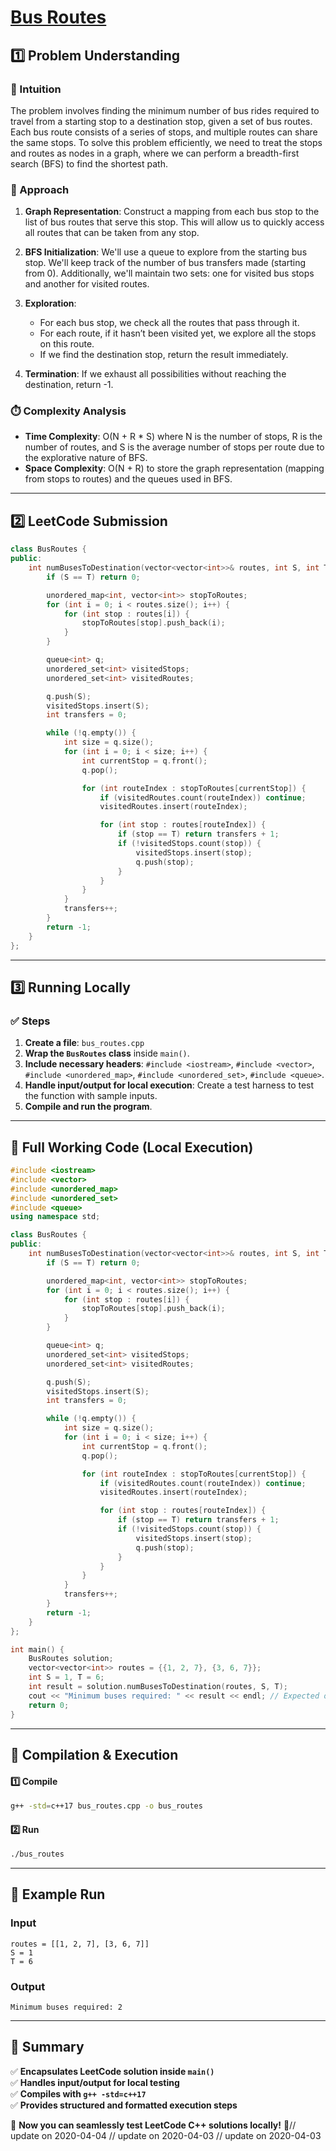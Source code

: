 # **[Bus Routes](https://leetcode.com/problems/bus-routes/description/)**  

## **1️⃣ Problem Understanding**  
### **📌 Intuition**  
The problem involves finding the minimum number of bus rides required to travel from a starting stop to a destination stop, given a set of bus routes. Each bus route consists of a series of stops, and multiple routes can share the same stops. To solve this problem efficiently, we need to treat the stops and routes as nodes in a graph, where we can perform a breadth-first search (BFS) to find the shortest path.

### **🚀 Approach**  
1. **Graph Representation**: Construct a mapping from each bus stop to the list of bus routes that serve this stop. This will allow us to quickly access all routes that can be taken from any stop.
  
2. **BFS Initialization**: We'll use a queue to explore from the starting bus stop. We'll keep track of the number of bus transfers made (starting from 0). Additionally, we'll maintain two sets: one for visited bus stops and another for visited routes.

3. **Exploration**:
   - For each bus stop, we check all the routes that pass through it. 
   - For each route, if it hasn’t been visited yet, we explore all the stops on this route.
   - If we find the destination stop, return the result immediately.

4. **Termination**: If we exhaust all possibilities without reaching the destination, return -1.

### **⏱️ Complexity Analysis**  
- **Time Complexity**: O(N + R * S) where N is the number of stops, R is the number of routes, and S is the average number of stops per route due to the explorative nature of BFS.
- **Space Complexity**: O(N + R) to store the graph representation (mapping from stops to routes) and the queues used in BFS.

---  

## **2️⃣ LeetCode Submission**  
```cpp
class BusRoutes {
public:
    int numBusesToDestination(vector<vector<int>>& routes, int S, int T) {
        if (S == T) return 0;

        unordered_map<int, vector<int>> stopToRoutes;
        for (int i = 0; i < routes.size(); i++) {
            for (int stop : routes[i]) {
                stopToRoutes[stop].push_back(i);
            }
        }

        queue<int> q;
        unordered_set<int> visitedStops;
        unordered_set<int> visitedRoutes;

        q.push(S);
        visitedStops.insert(S);
        int transfers = 0;

        while (!q.empty()) {
            int size = q.size();
            for (int i = 0; i < size; i++) {
                int currentStop = q.front();
                q.pop();

                for (int routeIndex : stopToRoutes[currentStop]) {
                    if (visitedRoutes.count(routeIndex)) continue;
                    visitedRoutes.insert(routeIndex);

                    for (int stop : routes[routeIndex]) {
                        if (stop == T) return transfers + 1;
                        if (!visitedStops.count(stop)) {
                            visitedStops.insert(stop);
                            q.push(stop);
                        }
                    }
                }
            }
            transfers++;
        }
        return -1;
    }
};  
```

---  

## **3️⃣ Running Locally**  
### **✅ Steps**  
1. **Create a file**: `bus_routes.cpp`  
2. **Wrap the `BusRoutes` class** inside `main()`.  
3. **Include necessary headers**: `#include <iostream>`, `#include <vector>`, `#include <unordered_map>`, `#include <unordered_set>`, `#include <queue>`.  
4. **Handle input/output for local execution**: Create a test harness to test the function with sample inputs.  
5. **Compile and run the program**.  

---  

## **📝 Full Working Code (Local Execution)**  
```cpp
#include <iostream>
#include <vector>
#include <unordered_map>
#include <unordered_set>
#include <queue>
using namespace std;

class BusRoutes {
public:
    int numBusesToDestination(vector<vector<int>>& routes, int S, int T) {
        if (S == T) return 0;

        unordered_map<int, vector<int>> stopToRoutes;
        for (int i = 0; i < routes.size(); i++) {
            for (int stop : routes[i]) {
                stopToRoutes[stop].push_back(i);
            }
        }

        queue<int> q;
        unordered_set<int> visitedStops;
        unordered_set<int> visitedRoutes;

        q.push(S);
        visitedStops.insert(S);
        int transfers = 0;

        while (!q.empty()) {
            int size = q.size();
            for (int i = 0; i < size; i++) {
                int currentStop = q.front();
                q.pop();

                for (int routeIndex : stopToRoutes[currentStop]) {
                    if (visitedRoutes.count(routeIndex)) continue;
                    visitedRoutes.insert(routeIndex);

                    for (int stop : routes[routeIndex]) {
                        if (stop == T) return transfers + 1;
                        if (!visitedStops.count(stop)) {
                            visitedStops.insert(stop);
                            q.push(stop);
                        }
                    }
                }
            }
            transfers++;
        }
        return -1;
    }
};

int main() {
    BusRoutes solution;
    vector<vector<int>> routes = {{1, 2, 7}, {3, 6, 7}};
    int S = 1, T = 6;
    int result = solution.numBusesToDestination(routes, S, T);
    cout << "Minimum buses required: " << result << endl; // Expected output: 2
    return 0;
}
```  

---  

## **🔧 Compilation & Execution**  
#### **1️⃣ Compile**  
```bash
g++ -std=c++17 bus_routes.cpp -o bus_routes
```  

#### **2️⃣ Run**  
```bash
./bus_routes
```  

---  

## **🎯 Example Run**  
### **Input**  
```
routes = [[1, 2, 7], [3, 6, 7]]
S = 1
T = 6
```  
### **Output**  
```
Minimum buses required: 2
```  

---  

## **📌 Summary**  
✅ **Encapsulates LeetCode solution inside `main()`**  
✅ **Handles input/output for local testing**  
✅ **Compiles with `g++ -std=c++17`**  
✅ **Provides structured and formatted execution steps**  

🚀 **Now you can seamlessly test LeetCode C++ solutions locally!** 🚀// update on 2020-04-04
// update on 2020-04-03
// update on 2020-04-03
